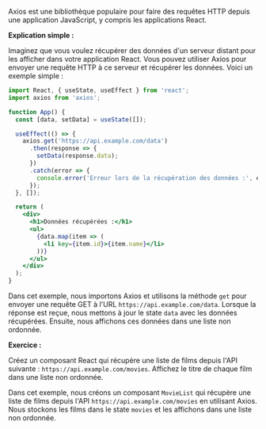 Axios est une bibliothèque populaire pour faire des requêtes HTTP depuis une application JavaScript,
y compris les applications React.

**Explication simple :**

Imaginez que vous voulez récupérer des données d'un serveur distant pour les afficher dans votre application React. 
Vous pouvez utiliser Axios pour envoyer une requête HTTP à ce serveur et récupérer les données. 
Voici un exemple simple :

```jsx
import React, { useState, useEffect } from 'react';
import axios from 'axios';

function App() {
  const [data, setData] = useState([]);

  useEffect(() => {
    axios.get('https://api.example.com/data')
      .then(response => {
        setData(response.data);
      })
      .catch(error => {
        console.error('Erreur lors de la récupération des données :', error);
      });
  }, []);

  return (
    <div>
      <h1>Données récupérées :</h1>
      <ul>
        {data.map(item => (
          <li key={item.id}>{item.name}</li>
        ))}
      </ul>
    </div>
  );
}
```

Dans cet exemple, nous importons Axios et utilisons la méthode `get` pour envoyer une requête GET à l'URL 
`https://api.example.com/data`. Lorsque la réponse est reçue, nous mettons à jour le state `data` 
avec les données récupérées. Ensuite, nous affichons ces données dans une liste non ordonnée.

**Exercice :**

Créez un composant React qui récupère une liste de films depuis l'API suivante : 
`https://api.example.com/movies`.
Affichez le titre de chaque film dans une liste non ordonnée.


Dans cet exemple, nous créons un composant `MovieList` qui récupère une liste de films depuis l'API 
`https://api.example.com/movies` en utilisant Axios. 
Nous stockons les films dans le state `movies` et les affichons dans une liste non ordonnée.
